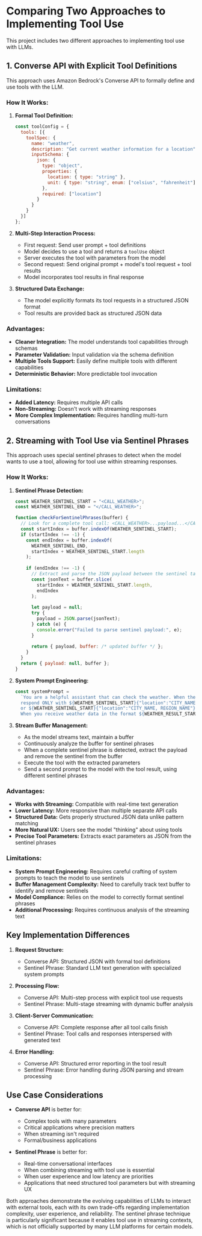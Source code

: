 # Comparing Two Approaches to Implementing Tool Use

This project includes two different approaches to implementing tool use with LLMs.

## 1. Converse API with Explicit Tool Definitions

This approach uses Amazon Bedrock's Converse API to formally define and use tools with the LLM.

### How It Works:

1. **Formal Tool Definition:**
   ```javascript
   const toolConfig = {
     tools: [{
       toolSpec: {
         name: "weather",
         description: "Get current weather information for a location",
         inputSchema: {
           json: {
             type: "object",
             properties: { 
               location: { type: "string" },
               unit: { type: "string", enum: ["celsius", "fahrenheit"] }
             },
             required: ["location"]
           }
         }
       }
     }]
   };
   ```

2. **Multi-Step Interaction Process:**
   - First request: Send user prompt + tool definitions
   - Model decides to use a tool and returns a `toolUse` object
   - Server executes the tool with parameters from the model
   - Second request: Send original prompt + model's tool request + tool results
   - Model incorporates tool results in final response

3. **Structured Data Exchange:**
   - The model explicitly formats its tool requests in a structured JSON format
   - Tool results are provided back as structured JSON data

### Advantages:
- **Cleaner Integration:** The model understands tool capabilities through schemas
- **Parameter Validation:** Input validation via the schema definition
- **Multiple Tools Support:** Easily define multiple tools with different capabilities
- **Deterministic Behavior:** More predictable tool invocation

### Limitations:
- **Added Latency:** Requires multiple API calls
- **Non-Streaming:** Doesn't work with streaming responses
- **More Complex Implementation:** Requires handling multi-turn conversations

## 2. Streaming with Tool Use via Sentinel Phrases

This approach uses special sentinel phrases to detect when the model wants to use a tool, allowing for tool use within streaming responses.

### How It Works:

1. **Sentinel Phrase Detection:**
   ```javascript
   const WEATHER_SENTINEL_START = "<CALL_WEATHER>";
   const WEATHER_SENTINEL_END = "</CALL_WEATHER>";
   
   function checkForSentinelPhrases(buffer) {
     // Look for a complete tool call: <CALL_WEATHER>...payload...</CALL_WEATHER>
     const startIndex = buffer.indexOf(WEATHER_SENTINEL_START);
     if (startIndex !== -1) {
       const endIndex = buffer.indexOf(
         WEATHER_SENTINEL_END,
         startIndex + WEATHER_SENTINEL_START.length
       );
       
       if (endIndex !== -1) {
         // Extract and parse the JSON payload between the sentinel tags
         const jsonText = buffer.slice(
           startIndex + WEATHER_SENTINEL_START.length,
           endIndex
         );
         
         let payload = null;
         try { 
           payload = JSON.parse(jsonText); 
         } catch (e) {
           console.error("Failed to parse sentinel payload:", e);
         }
         
         return { payload, buffer: /* updated buffer */ };
       }
     }
     return { payload: null, buffer };
   }
   ```

2. **System Prompt Engineering:**
   ```javascript
   const systemPrompt = 
     `You are a helpful assistant that can check the weather. When the user asks about weather in a location, 
     respond ONLY with ${WEATHER_SENTINEL_START}{"location":"CITY_NAME, STATE_NAME"}${WEATHER_SENTINEL_END} inside the USA 
     or ${WEATHER_SENTINEL_START}{"location":"CITY_NAME, REGION_NAME"}${WEATHER_SENTINEL_END} outside of the USA and wait for the result.
     When you receive weather data in the format ${WEATHER_RESULT_START}{...}${WEATHER_RESULT_END}, use that data to answer the user's question.`;
   ```

3. **Stream Buffer Management:**
   - As the model streams text, maintain a buffer
   - Continuously analyze the buffer for sentinel phrases
   - When a complete sentinel phrase is detected, extract the payload and remove the sentinel from the buffer
   - Execute the tool with the extracted parameters
   - Send a second prompt to the model with the tool result, using different sentinel phrases

### Advantages:
- **Works with Streaming:** Compatible with real-time text generation
- **Lower Latency:** More responsive than multiple separate API calls
- **Structured Data:** Gets properly structured JSON data unlike pattern matching
- **More Natural UX:** Users see the model "thinking" about using tools
- **Precise Tool Parameters:** Extracts exact parameters as JSON from the sentinel phrases

### Limitations:
- **System Prompt Engineering:** Requires careful crafting of system prompts to teach the model to use sentinels
- **Buffer Management Complexity:** Need to carefully track text buffer to identify and remove sentinels
- **Model Compliance:** Relies on the model to correctly format sentinel phrases
- **Additional Processing:** Requires continuous analysis of the streaming text

## Key Implementation Differences

1. **Request Structure:**
   - Converse API: Structured JSON with formal tool definitions
   - Sentinel Phrase: Standard LLM text generation with specialized system prompts

2. **Processing Flow:**
   - Converse API: Multi-step process with explicit tool use requests
   - Sentinel Phrase: Multi-stage streaming with dynamic buffer analysis

3. **Client-Server Communication:**
   - Converse API: Complete response after all tool calls finish
   - Sentinel Phrase: Tool calls and responses interspersed with generated text

4. **Error Handling:**
   - Converse API: Structured error reporting in the tool result
   - Sentinel Phrase: Error handling during JSON parsing and stream processing

## Use Case Considerations

- **Converse API** is better for:
  - Complex tools with many parameters
  - Critical applications where precision matters
  - When streaming isn't required
  - Formal/business applications

- **Sentinel Phrase** is better for:
  - Real-time conversational interfaces
  - When combining streaming with tool use is essential
  - When user experience and low latency are priorities
  - Applications that need structured tool parameters but with streaming UX

Both approaches demonstrate the evolving capabilities of LLMs to interact with external tools, each with its own trade-offs regarding implementation complexity, user experience, and reliability. The sentinel phrase technique is particularly significant because it enables tool use in streaming contexts, which is not officially supported by many LLM platforms for certain models.
